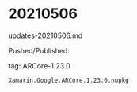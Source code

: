 # 20210506

updates-20210506.md

Pushed/Published:

tag: ARCore-1.23.0

```
Xamarin.Google.ARCore.1.23.0.nupkg
```